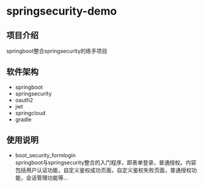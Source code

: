 # springsecurity-demo
## 项目介绍
springboot整合springsecurity的练手项目
## 软件架构
* springboot
* springsecurity
* oauth2
* jwt
* springcloud
* gradle
## 使用说明
* boot_security_formlogin    
  springboot与springsecurity整合的入门程序，即表单登录，普通授权。内容包括用户认证功能，自定义鉴权成功页面，自定义鉴权失败页面，普通授权功能，会话管理功能等...
